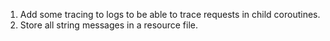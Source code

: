 1. Add some tracing to logs to be able to trace requests in child coroutines.
2. Store all string messages in a resource file.